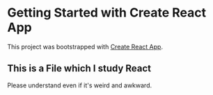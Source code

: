 # Getting Started with Create React App

This project was bootstrapped with [Create React App](https://github.com/facebook/create-react-app).

## This is a File which I study React

Please understand even if it's weird and awkward.


